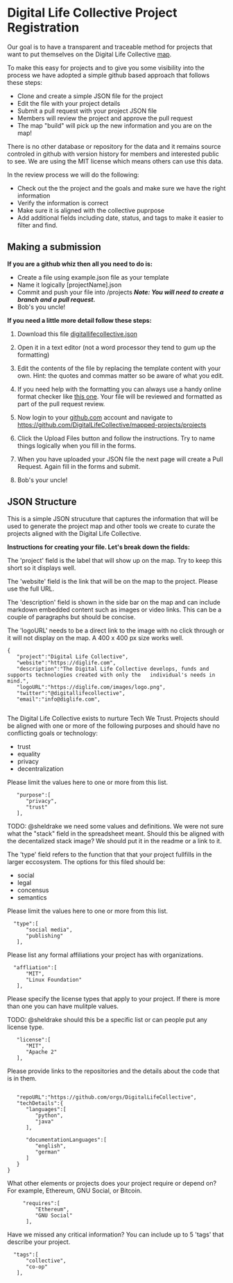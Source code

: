 # Digital Life Collective Project Registration

Our goal is to have a transparent and traceable method for projects that want to put themselves on the Digital Life Collective [map](https://kumu.io/DigitalLife/digital-life-collective). 

To make this easy for projects and to give you some visibility into the process we have adopted a simple github based approach that follows these steps:

 * Clone and create a simple JSON file for the project
 * Edit the file with your project details
 * Submit a pull request with your project JSON file
 * Members will review the project and approve the pull request
 * The map "build" will pick up the new information and you are on the map!


There is no other database or repository for the data and it remains source controled in github with version history for members and interested public to see. We are using the MIT license which means others can use this data.

In the review process we will do the following:

 * Check out the the project and the goals and make sure we have the right information
 * Verify the information is correct
 * Make sure it is aligned with the collective puprpose
 * Add additional fields including date, status, and tags to make it easier to filter and find.

## Making a submission

**If you are a github whiz then all you need to do is:**

* Create a file using example.json file as your template
* Name it logically [projectName].json
* Commit and push your file into /projects 
  ***Note: You will need to create a branch and a pull request.***
* Bob's you uncle!

**If  you need a little more detail follow these steps:**

1. Download this file [digitallifecollective.json ](https://github.com/DigitalLifeCollective/mapped-projects/blob/master/example.json)


2. Open it in a text editor (not a word processor they tend to gum up the formatting)


3. Edit the contents of the file by replacing the template content with your own. Hint: the quotes and commas matter so be aware of what you edit.


4. If you need help with the formatting you can always use a handy online format checker like [this one](https://jsonformatter.curiousconcept.com/). Your file will be reviewed and formatted as part of the pull request review.


5. Now login to your [github.com](https://github.com) account and navigate to https://github.com/DigitalLifeCollective/mapped-projects/projects


6. Click the Upload Files button and follow the instructions. Try to name things logically when you fill in the forms.


7. When you have uploaded your JSON file the next page will create a Pull Request. Again fill in the forms and submit. 


8. Bob's your uncle!



## JSON Structure
This is a simple JSON strucuture that captures the information that will be used to generate the project map and other tools we create to curate the projects aligned with the Digital Life Collective.

**Instructions for creating your file. Let's break down the fields:**

The 'project' field is the label that will show up on the map. Try to keep this short so it displays well.

The 'website' field is the link that will be on the map to the project. Please use the full URL.

The 'description' field is shown in the side bar on the map and can include markdown embedded content such as images or video links. This can be a couple of paragraphs but should be concise.

The 'logoURL' needs to be a direct link to the image with no click through or it will not display on the map. A 400 x 400 px size works well.


```
{
   "project":"Digital Life Collective",
   "website":"https://diglife.com",
   "description":"The Digital Life Collective develops, funds and supports technologies created with only the   individual's needs in mind.",
   "logoURL":"https://diglife.com/images/logo.png",
   "twitter":"@digitallifecollective",
   "email":"info@diglife.com",
   
```
The Digital Life Collective exists to nurture Tech We Trust. Projects should be aligned with one or more of the following purposes and should have no conflicting goals or technology:
* trust
* equality
* privacy
* decentralization

Please limit the values here to one or more from this list.

```
   "purpose":[
      "privacy",
      "trust"
   ],
```

TODO: @sheldrake we need some values and definitions. We were not sure what the "stack" field in the spreadsheet meant. Should this be aligned with the decentalized stack image? We should put it in the readme or a link to it.

The 'type' field refers to the function that that your project fullfills in the larger eccosystem. The options for this filed should be:
* social
* legal
* concensus
* semantics

Please limit the values here to one or more from this list.
   

```
  "type":[
      "social media",
      "publishing"
   ],
```   


Please list any formal affiliations your project has with organizations.
   

```
  "affliation":[
      "MIT",
      "Linux Foundation"
   ],
```   

Please specify the license types that apply to your project. If there is more than one you can have mulitple values.

TODO: @sheldrake should this be a specific list or can people put any license type.

```
   "license":[
      "MIT",
      "Apache 2"
   ],
 ```  
 Please provide links to the repositories and the details about the code that is in them.
```  

   "repoURL":"https://github.com/orgs/DigitalLifeCollective",
   "techDetails":{
      "languages":[
         "python",
         "java"
      ],
 
      "documentationLanguages":[
         "english",
         "german"
      ]
   }
}
```

What other elements or projects does your project require or depend on? For example, Ethereum, GNU Social, or Bitcoin.
```
     "requires":[
         "Ethereum",
         "GNU Social"
      ],
```


Have we missed any critical information? You can include up to 5 'tags' that describe your project. 

```
  "tags":[
      "collective",
      "co-op"
   ],
